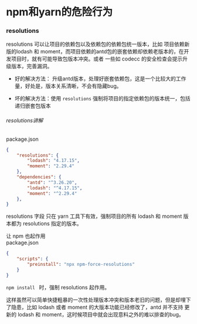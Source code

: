 # npm和yarn的危险行为

### resolutions
resolutions 可以让项目的依赖包以及依赖包的依赖包统一版本，比如
<Mind :src="$withBase('/images/npm-dangerous-act-1.md')" height="200px"/>
项目依赖新版的lodash 和 moment，而项目依赖的antd包的嵌套依赖却依赖老版本的，在开发项目时，就有可能导致包版本冲突。或者 一些如 codecc 的安全检查会提示升级版本，完善漏洞。   


- <Te s b>好的解决方法</Te>： 升级antd版本，处理好嵌套依赖包，这是一个比较大的工作量，好处是，版本关系清晰，不会有隐藏bug。  


- <Te d b>坏的解决方法</Te>：使用 `resolutions` 强制将项目的指定依赖包的版本统一，包括递归嵌套包版本  

###### resolutions讲解

package.json
```json
{
    "resolutions": {
        "lodash": "4.17.15",
        "moment": "2.29.4"
    },
    "dependencies": {
        "antd": "^3.26.20",
        "lodash": "^4.17.15",
        "moment": "^2.29.4"
    },
}
```
resolutions 字段 只在 yarn 工具下有效，强制项目的所有 lodash 和 moment 版本都为 resolutions 指定的版本。  

让 npm 也起作用  
package.json
```json
{
    "scripts": {
        "preinstall": "npx npm-force-resolutions"
    }
}
```
`npm install ` 时，强制 resolutions 起作用。  

这样虽然可以简单快捷粗暴的一次性处理版本冲突和版本老旧的问题，但是却埋下了隐患，比如 lodash 或者 moment 的大版本功能已经修改了，antd 并不支持 更新的 lodash 和 moment，这时候项目中就会出现意料之外的难以排查的bug。